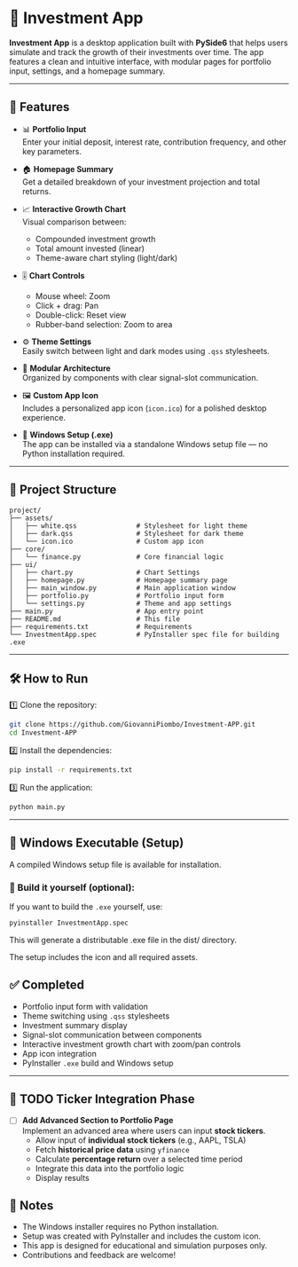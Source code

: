 # 💼 Investment App

**Investment App** is a desktop application built with **PySide6** that helps users simulate and track the growth of their investments over time. The app features a clean and intuitive interface, with modular pages for portfolio input, settings, and a homepage summary.

---

## 🚀 Features

- 📊 **Portfolio Input**  
  Enter your initial deposit, interest rate, contribution frequency, and other key parameters.

- 🏠 **Homepage Summary**  
  Get a detailed breakdown of your investment projection and total returns.

- 📈 **Interactive Growth Chart**  
  Visual comparison between:
  - Compounded investment growth  
  - Total amount invested (linear)  
  - Theme-aware chart styling (light/dark)

- 🎚️ **Chart Controls**  
  - Mouse wheel: Zoom  
  - Click + drag: Pan  
  - Double-click: Reset view  
  - Rubber-band selection: Zoom to area

- ⚙️ **Theme Settings**  
  Easily switch between light and dark modes using `.qss` stylesheets.

- 🧩 **Modular Architecture**  
  Organized by components with clear signal-slot communication.

- 🖼️ **Custom App Icon**  
  Includes a personalized app icon (`icon.ico`) for a polished desktop experience.

- 💾 **Windows Setup (.exe)**  
  The app can be installed via a standalone Windows setup file — no Python installation required.

---

## 🧩 Project Structure

```
project/
├── assets/
│   ├── white.qss               # Stylesheet for light theme
│   ├── dark.qss                # Stylesheet for dark theme
│   └── icon.ico                # Custom app icon
├── core/
│   └── finance.py              # Core financial logic
├── ui/
│   ├── chart.py                # Chart Settings
│   ├── homepage.py             # Homepage summary page
│   ├── main_window.py          # Main application window
│   ├── portfolio.py            # Portfolio input form
│   └── settings.py             # Theme and app settings
├── main.py                     # App entry point
├── README.md                   # This file
├── requirements.txt            # Requirements
└── InvestmentApp.spec          # PyInstaller spec file for building .exe
```

---

## 🛠️ How to Run

1️⃣ Clone the repository:

```bash
git clone https://github.com/GiovanniPiombo/Investment-APP.git
cd Investment-APP
```

2️⃣ Install the dependencies:

```bash
pip install -r requirements.txt
```

3️⃣ Run the application:

```bash
python main.py
```

---

## 🧊 Windows Executable (Setup)

A compiled Windows setup file is available for installation.

### 🔨 Build it yourself (optional):

If you want to build the `.exe` yourself, use:

```bash
pyinstaller InvestmentApp.spec
```

This will generate a distributable .exe file in the dist/ directory.

The setup includes the icon and all required assets.

## ✅ Completed

- Portfolio input form with validation  
- Theme switching using `.qss` stylesheets  
- Investment summary display  
- Signal-slot communication between components  
- Interactive investment growth chart with zoom/pan controls
- App icon integration  
- PyInstaller `.exe` build and Windows setup

---

## 📝 TODO Ticker Integration Phase

- [ ] **Add Advanced Section to Portfolio Page**  
  Implement an advanced area where users can input **stock tickers**.  
  - Allow input of **individual stock tickers** (e.g., AAPL, TSLA)  
  - Fetch **historical price data** using `yfinance`  
  - Calculate **percentage return** over a selected time period  
  - Integrate this data into the portfolio logic  
  - Display results

## 📌 Notes

- The Windows installer requires no Python installation.
- Setup was created with PyInstaller and includes the custom icon.
- This app is designed for educational and simulation purposes only.  
- Contributions and feedback are welcome!
